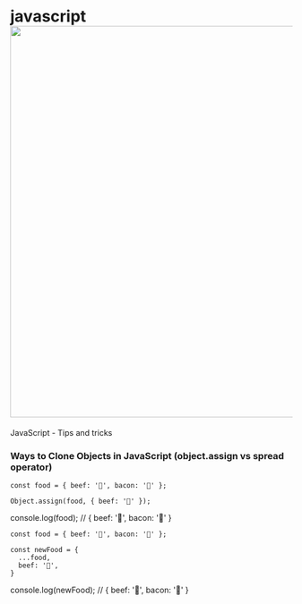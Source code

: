 # javascript <img src="https://sujeitoprogramador.com/wp-content/uploads/2019/08/jsjsjs.png" width="700px">
JavaScript - Tips and tricks

### Ways to Clone Objects in JavaScript (object.assign vs spread operator)
```
const food = { beef: '🌽', bacon: '🥓' };

Object.assign(food, { beef: '🥩' });
```

console.log(food);
// { beef: '🥩', bacon: '🥓' }

```
const food = { beef: '🌽', bacon: '🥓' };

const newFood = {
  ...food,
  beef: '🥩',
}
```

console.log(newFood);
// { beef: '🥩', bacon: '🥓' }

